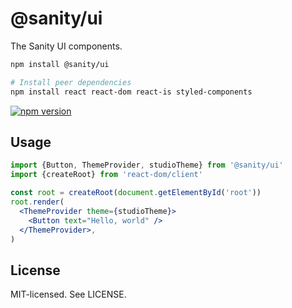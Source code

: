 # @sanity/ui

The Sanity UI components.

```sh
npm install @sanity/ui

# Install peer dependencies
npm install react react-dom react-is styled-components
```

[![npm version](https://img.shields.io/npm/v/@sanity/ui.svg?style=flat-square)](https://www.npmjs.com/package/@sanity/ui)

## Usage

```jsx
import {Button, ThemeProvider, studioTheme} from '@sanity/ui'
import {createRoot} from 'react-dom/client'

const root = createRoot(document.getElementById('root'))
root.render(
  <ThemeProvider theme={studioTheme}>
    <Button text="Hello, world" />
  </ThemeProvider>,
)
```

## License

MIT-licensed. See LICENSE.
